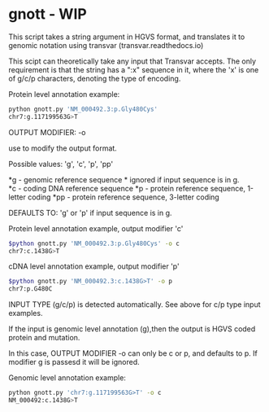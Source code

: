 # gnott - WIP
This script takes a string argument in HGVS format, and translates it to genomic notation using transvar (transvar.readthedocs.io)

This scipt can theoretically take any input that Transvar accepts. The only requirement is that the string has a ":x" sequence in it, where the 'x' is one of g/c/p characters, denoting the type of encoding.

Protein level annotation example:

```bash
python gnott.py 'NM_000492.3:p.Gly480Cys'
chr7:g.117199563G>T
```

OUTPUT MODIFIER: -o 

use to modify the output format.

Possible values: 'g', 'c', 'p', 'pp'

  *g  - genomic reference sequence
    * ignored if input sequence is in g.  
  *c  - coding DNA reference sequence
  *p  - protein reference sequence, 1-letter coding
  *pp - protein reference sequence, 3-letter coding

DEFAULTS TO: 'g' or 'p' if input sequence is in g.

Protein level annotation example, output modifier 'c'

```bash
$python gnott.py 'NM_000492.3:p.Gly480Cys' -o c
chr7:c.1438G>T
```

cDNA level annotation example, output modifier 'p'

```bash
$python gnott.py 'NM_000492.3:c.1438G>T' -o p
chr7:p.G480C
```

INPUT TYPE (g/c/p) is detected automatically. See above for c/p type input examples.

If the input is genomic level annotation (g),then the output is HGVS coded protein and mutation.

In this case, OUTPUT MODIFIER -o can only be c or p, and defaults to p. If modifier g is passesd it will be ignored.

Genomic level annotation example:

```bash
python gnott.py 'chr7:g.117199563G>T' -o c
NM_000492:c.1438G>T
```
